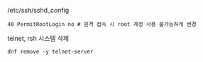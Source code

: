 /etc/ssh/sshd_config
```
40 PermitRootLogin no # 원격 접속 시 root 계정 사용 불가능하게 변경
```

telnet, rsh 시스템 삭제
```
dnf remove -y telnet-server
```
